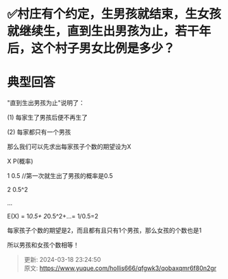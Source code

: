 # ✅村庄有个约定，生男孩就结束，生女孩就继续生，直到生出男孩为止，若干年后，这个村子男女比例是多少？



# 典型回答  

"直到生出男孩为止"说明了：

 (1) 每家生了男孩后便不再生了 

 (2) 每家都只有一个男孩 



 那么我们可以先求出每家孩子个数的期望设为X 

 X       P(概率) 

 1        0.5 //第一次就生出了男孩的概率是0.5 

 2        0.5^2 

 ... 

 E(X) = 1*0.5+ 2*0.5^2+...= 1/0.5=2



每家孩子个数的期望是2，而且都有且只有1个男孩，那么女孩的个数也是1



所以男孩和女孩个数相等！



> 更新: 2024-03-18 23:24:50  
> 原文: <https://www.yuque.com/hollis666/qfgwk3/qobaxqmr6f80n2gr>